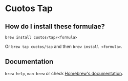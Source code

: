 # Cuotos Tap

## How do I install these formulae?

`brew install cuotos/tap/<formula>`

Or `brew tap cuotos/tap` and then `brew install <formula>`.

## Documentation

`brew help`, `man brew` or check [Homebrew's documentation](https://docs.brew.sh).
